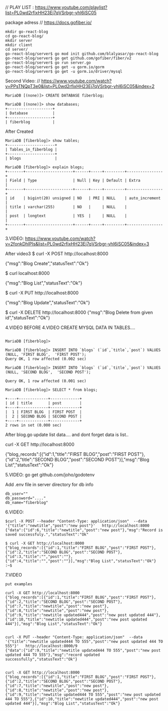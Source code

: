 // PLAY LIST : https://www.youtube.com/playlist?list=PL0wd2rfixHH23Ej7qVSrbgr-yhI6iSC05

package adress
// https://docs.gofiber.io/


```
mkdir go-react-blog
cd go-react-blog/
mkdir server
mkdir client
cd server/
go-react-blog/server$ go mod init github.com/blalyasar/go-react-blog
go-react-blog/server$ go get github.com/gofiber/fiber/v2
go-react-blog/server$ go run server.go 
go-react-blog/server$ go get -u gorm.io/gorm
go-react-blog/server$ go get -u gorm.io/driver/mysql
```

Second Video:
// https://www.youtube.com/watch?v=PPsTNQpT3e0&list=PL0wd2rfixHH23Ej7qVSrbgr-yhI6iSC05&index=2

```
MariaDB [(none)]> CREATE DATABASE fiberblog;

MariaDB [(none)]> show databases;
+--------------------+
| Database           |
+--------------------+
| fiberblog          |

```

After Created
```
MariaDB [fiberblog]> show tables;
+---------------------+
| Tables_in_fiberblog |
+---------------------+
| blogs               |

MariaDB [fiberblog]> explain blogs;
+-------+---------------------+------+-----+---------+----------------+
| Field | Type                | Null | Key | Default | Extra          |
+-------+---------------------+------+-----+---------+----------------+
| id    | bigint(20) unsigned | NO   | PRI | NULL    | auto_increment |
| title | varchar(255)        | NO   |     | NULL    |                |
| post  | longtext            | YES  |     | NULL    |                |
+-------+---------------------+------+-----+---------+----------------+
```

3.VIDEO: 
https://www.youtube.com/watch?v=2fonkDhlPIs&list=PL0wd2rfixHH23Ej7qVSrbgr-yhI6iSC05&index=3



 
After  video3 
$ curl -X POST  http://localhost:8000

{"msg":"Blog Create","statusText":"Ok"}

$ curl localhost:8000

{"msg":"Blog List","statusText":"Ok"}

$ curl -X PUT  http://localhost:8000

{"msg":"Blog Update","statusText":"Ok"} 
 
$ curl -X DELETE  http://localhost:8000
{"msg":"Blog Delete from given id","statusText":"Ok"} 

4.VIDEO
BEFORE 4.VIDEO CREATE MYSQL DATA IN TABLES....
```

MariaDB [fiberblog]> 

MariaDB [fiberblog]> INSERT INTO `blogs` (`id`,`title`,`post`) VALUES (NULL, 'FIRST BLOG',  'FIRST POST');
Query OK, 1 row affected (0.002 sec)

MariaDB [fiberblog]> INSERT INTO `blogs` (`id`,`title`,`post`) VALUES (NULL, 'SECOND BLOG',  'SECOND POST');

Query OK, 1 row affected (0.001 sec)

MariaDB [fiberblog]> SELECT * from blogs;

+----+-------------+-------------+
| id | title       | post        |
+----+-------------+-------------+
|  1 | FIRST BLOG  | FIRST POST  |
|  2 | SECOND BLOG | SECOND POST |
+----+-------------+-------------+
2 rows in set (0.000 sec)
```

After blog.go update list data.... and dont forget data is list..

curl -X GET http://localhost:8000

{"blog_records":[{"id":1,"title":"FIRST BLOG","post":"FIRST POST"},{"id":2,"title":"SECOND BLOG","post":"SECOND POST"}],"msg":"Blog List","statusText":"Ok"}

5.VIDEO:
go get github.com/joho/godotenv


Add .env file in server directory for db info

```
db_user=""
db_password="...."
db_name="fiberblog"
```

6.VIDEO:
```
$curl -X POST --header "Content-Type: application/json"  --data '{"title":"newtitle","post":"new post"}'   http://localhost:8000
{"data":{"id":6,"title":"newtitle","post":"new post"},"msg":"Record is saved successfuly.","statusText":"Ok"

$ curl -X GET http://localhost:8000
{"blog_records":[{"id":1,"title":"FIRST BLOG","post":"FIRST POST"},{"id":2,"title":"SECOND BLOG","post":"SECOND POST"},{"id":3,"title":"","post":""},{"id":4,"title":"","post":""}],"msg":"Blog List","statusText":"Ok"}
:~$ 
```



7.VIDEO
```
put examples

curl -X GET http://localhost:8000
{"blog_records":[{"id":1,"title":"FIRST BLOG","post":"FIRST POST"},{"id":2,"title":"SECOND BLOG","post":"SECOND POST"},{"id":7,"title":"newtitle","post":"new post"},{"id":8,"title":"newtitle","post":"new post"},{"id":9,"title":"newtitle updated444","post":"new post updated 444"},{"id":10,"title":"newtitle updated444","post":"new post updated 444"}],"msg":"Blog List","statusText":"Ok"}


curl -X PUT --header "Content-Type: application/json"  --data '{"title":"newtitle updated444 TO 555","post":"new post updated 444 TO 555"}'   http://localhost:8000/9
{"data":{"id":9,"title":"newtitle updated444 TO 555","post":"new post updated 444 TO 555"},"msg":"record updated successfully","statusText":"Ok"}


curl -X GET http://localhost:8000
{"blog_records":[{"id":1,"title":"FIRST BLOG","post":"FIRST POST"},{"id":2,"title":"SECOND BLOG","post":"SECOND POST"},{"id":7,"title":"newtitle","post":"new post"},{"id":8,"title":"newtitle","post":"new post"},{"id":9,"title":"newtitle updated444 TO 555","post":"new post updated 444 TO 555"},{"id":10,"title":"newtitle updated444","post":"new post updated 444"}],"msg":"Blog List","statusText":"Ok"}

```